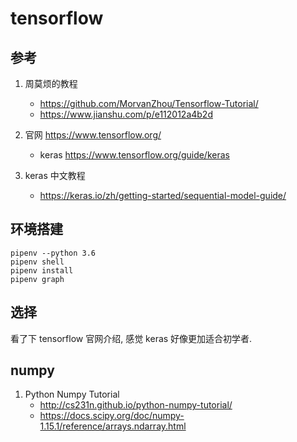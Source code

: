 # tensorflow 

## 参考

1. 周莫烦的教程
	- https://github.com/MorvanZhou/Tensorflow-Tutorial/
	- https://www.jianshu.com/p/e112012a4b2d

2. 官网 https://www.tensorflow.org/
	- keras https://www.tensorflow.org/guide/keras

3. keras 中文教程
	- https://keras.io/zh/getting-started/sequential-model-guide/

## 环境搭建

```
pipenv --python 3.6
pipenv shell
pipenv install
pipenv graph
```

## 选择

看了下 tensorflow 官网介绍, 感觉 keras 好像更加适合初学者.

## numpy

1. Python Numpy Tutorial
	- http://cs231n.github.io/python-numpy-tutorial/
	- https://docs.scipy.org/doc/numpy-1.15.1/reference/arrays.ndarray.html

